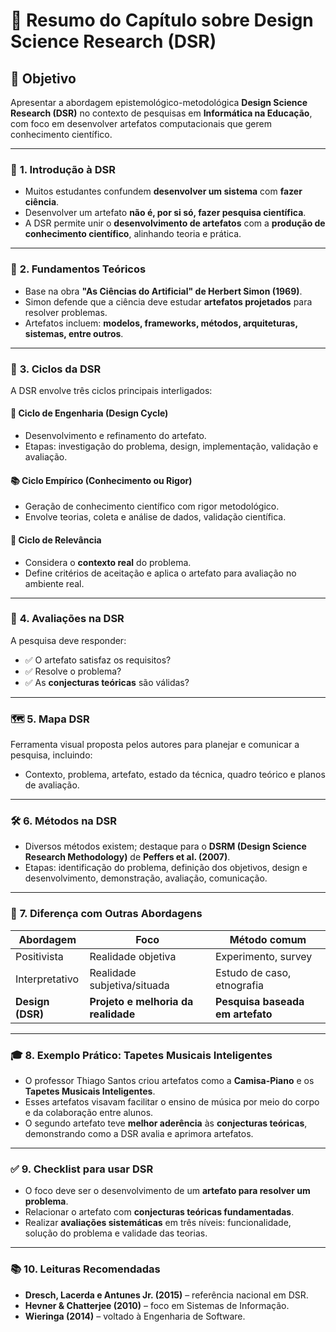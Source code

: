 # 📘 **Resumo do Capítulo sobre Design Science Research (DSR)**

## 📌 Objetivo

Apresentar a abordagem epistemológico-metodológica **Design Science Research (DSR)** no contexto de pesquisas em **Informática na Educação**, com foco em desenvolver artefatos computacionais que gerem conhecimento científico.

---

### 🧩 **1. Introdução à DSR**

* Muitos estudantes confundem **desenvolver um sistema** com **fazer ciência**.
* Desenvolver um artefato **não é, por si só, fazer pesquisa científica**.
* A DSR permite unir o **desenvolvimento de artefatos** com a **produção de conhecimento científico**, alinhando teoria e prática.

---

### 🧠 **2. Fundamentos Teóricos**

* Base na obra **"As Ciências do Artificial" de Herbert Simon (1969)**.
* Simon defende que a ciência deve estudar **artefatos projetados** para resolver problemas.
* Artefatos incluem: **modelos, frameworks, métodos, arquiteturas, sistemas, entre outros**.

---

### 🔄 **3. Ciclos da DSR**

A DSR envolve três ciclos principais interligados:

#### 🔧 **Ciclo de Engenharia (Design Cycle)**

* Desenvolvimento e refinamento do artefato.
* Etapas: investigação do problema, design, implementação, validação e avaliação.

#### 📚 **Ciclo Empírico (Conhecimento ou Rigor)**

* Geração de conhecimento científico com rigor metodológico.
* Envolve teorias, coleta e análise de dados, validação científica.

#### 🎯 **Ciclo de Relevância**

* Considera o **contexto real** do problema.
* Define critérios de aceitação e aplica o artefato para avaliação no ambiente real.

---

### 🧪 **4. Avaliações na DSR**

A pesquisa deve responder:

* ✅ O artefato satisfaz os requisitos?
* ✅ Resolve o problema?
* ✅ As **conjecturas teóricas** são válidas?

---

### 🗺️ **5. Mapa DSR**

Ferramenta visual proposta pelos autores para planejar e comunicar a pesquisa, incluindo:

* Contexto, problema, artefato, estado da técnica, quadro teórico e planos de avaliação.

---

### 🛠️ **6. Métodos na DSR**

* Diversos métodos existem; destaque para o **DSRM (Design Science Research Methodology)** de **Peffers et al. (2007)**.
* Etapas: identificação do problema, definição dos objetivos, design e desenvolvimento, demonstração, avaliação, comunicação.

---

### 🔬 **7. Diferença com Outras Abordagens**

| Abordagem        | Foco                                | Método comum                     |
| ---------------- | ----------------------------------- | -------------------------------- |
| Positivista      | Realidade objetiva                  | Experimento, survey              |
| Interpretativo   | Realidade subjetiva/situada         | Estudo de caso, etnografia       |
| **Design (DSR)** | **Projeto e melhoria da realidade** | **Pesquisa baseada em artefato** |

---

### 🎓 **8. Exemplo Prático: Tapetes Musicais Inteligentes**

* O professor Thiago Santos criou artefatos como a **Camisa-Piano** e os **Tapetes Musicais Inteligentes**.
* Esses artefatos visavam facilitar o ensino de música por meio do corpo e da colaboração entre alunos.
* O segundo artefato teve **melhor aderência** às **conjecturas teóricas**, demonstrando como a DSR avalia e aprimora artefatos.

---

### ✅ **9. Checklist para usar DSR**

* O foco deve ser o desenvolvimento de um **artefato para resolver um problema**.
* Relacionar o artefato com **conjecturas teóricas fundamentadas**.
* Realizar **avaliações sistemáticas** em três níveis: funcionalidade, solução do problema e validade das teorias.

---

### 📚 **10. Leituras Recomendadas**

* **Dresch, Lacerda e Antunes Jr. (2015)** – referência nacional em DSR.
* **Hevner & Chatterjee (2010)** – foco em Sistemas de Informação.
* **Wieringa (2014)** – voltado à Engenharia de Software.
